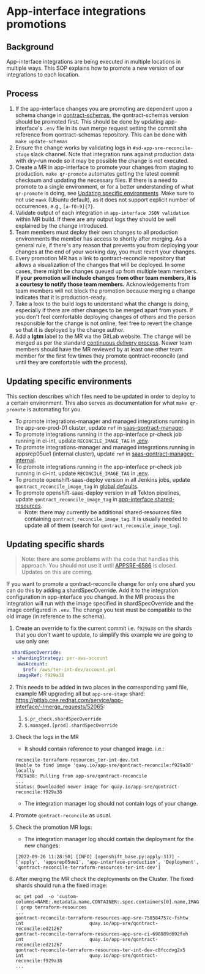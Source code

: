 # App-interface integrations promotions

## Background

App-interface integrations are being executed in multiple locations in multiple ways.  This SOP explains how to promote a new version of our integrations to each location.

## Process

1. If the app-interface changes you are promoting are dependent upon a schema change in [qontract-schemas](https://github.com/app-sre/qontract-schemas),
   the qontract-schemas version should be promoted first. This should be done by updating app-interface's `.env` file in its own merge request
   setting the commit sha reference from qontract-schemas repository. This can be done with `make update-schemas`
1. Ensure the change works by validating logs in `#sd-app-sre-reconcile-stage` slack channel. Note that integration runs against production data with dry-run mode so it may be possible the change is not executed.
1. Create a MR in app-interface to promote your changes from staging to
   production. `make qr-promote` automates getting the latest commit
   checksum and updating the necessary files. If there is a need to promote to
   a single environment, or for a better understanding of what `qr-promote` is
   doing, see [Updating specific environments](#updating-specific-environments).
   Make sure to not use `mawk` (Ubuntu default), as it does not support explicit number of occurrences,
   e.g., `[a-f0-9]{7}`.
1. Validate output of each integration in `app-interface JSON validation` within MR build. If there are any output logs they should be well explained by the change introduced.
1. Team members must deploy their own changes to all production environments
   the member has access to shortly after merging. As a general rule, if
   there's any reason that prevents you from deploying your changes at the
   end of your working day, you must revert your changes.
1. Every promotion MR has a link to qontract-reconcile repository that
   allows a visualization of the changes that will be deployed.
   In some cases, there might be changes queued up from multiple team
   members. **If your promotion will include changes from other team
   members, it is a courtesy to notify those team members.** Acknowledgements
   from team members will not block the promotion because merging a change
   indicates that it is production-ready.
1. Take a look to the build logs to understand what the change is doing,
   especially if there are other changes to be merged apart from yours. If
   you don't feel comfortable deploying changes of others and the person
   responsible for the change is not online, feel free to revert the change
   so that it is deployed by the change author.
1. Add a **lgtm** label to the MR via the GitLab website. The change will
   be merged as per the standard
   [continuous delivery process](https://gitlab.cee.redhat.com/service/app-interface/-/blob/master/docs/app-sre/continuous-delivery-in-app-interface.md). Newer team members should have the MR reviewed by at least one other team member for the first few times they promote qontract-reconcile (and until they are comfortable with the process).

## Updating specific environments

This section describes which files need to be updated in order to deploy to
a certain environment. This also serves as documentation for what
`make qr-promote` is automating for you.

* To promote integrations-manager and managed integrations running in the app-sre-prod-01 cluster, update `ref` in [saas-qontract-manager](https://gitlab.cee.redhat.com/service/app-interface/-/blob/master/data/services/app-interface/cicd/ci-ext/saas-qontract-manager.yaml).
* To promote integrations running in the app-interface pr-check job running in ci-int, update `RECONCILE_IMAGE_TAG` in [.env](/.env).
* To promote integrations-manager and managed integrations running in appsrep05ue1 (internal cluster), update `ref` in [saas-qontract-manager-internal](data/services/app-interface/cicd/ci-int/saas-qontract-manager-int.yaml).
* To promote integrations running in the app-interface pr-check job running in ci-int, update `RECONCILE_IMAGE_TAG` in [.env](/.env).
* To promote openshift-saas-deploy version in all Jenkins jobs, update `qontract_reconcile_image_tag` in [global defaults](/resources/jenkins/global/defaults.yaml).
* To promote openshift-saas-deploy version in all Tekton pipelines, update `qontract_reconcile_image_tag` in [app-interface shared-resources](/data/services/app-interface/shared-resources).
    * Note: there may currently be additional shared-resources files containing `qontract_reconcile_image_tag`. It is usually needed to update all of them (search for `qontract_reconcile_image_tag`).

## Updating specific shards

> Note: there are some problems with the code that handles this approach. You should not use it until [APPSRE-6586](https://issues.redhat.com/browse/APPSRE-6586) is closed. Updates on this are coming.

If you want to promote a qontract-reconcile change for only one shard you can do this by adding a shardSpecOverride. Add it to the integration configuration in app-interface you changed. In the MR process the integration will run with the image specified in shardSpecOverride and the image configured in `.env`. The change you test must be compatible to the old image (in reference to the schema).

1. Create an override to fix the current commit i.e. `f929a38` on the shards that you don't want to update, to simplify this example we are going to use only one:
```yaml
  shardSpecOverride:
  - shardingStrategy: per-aws-account
    awsAccount:
      $ref: /aws/ter-int-dev/account.yml
    imageRef: f929a38
```
2. This needs to be added in two places in the corresponding yaml file, example MR upgrading all but `app-sre-stage` shard: https://gitlab.cee.redhat.com/service/app-interface/-/merge_requests/52065:
   1. `$.pr_check.shardSpecOverride`
   1. `$.managed.[prod].shardSpecOverride`
4. Check the logs in the MR
   * It should contain reference to your changed image. i.e.:
   ```
   reconcile-terraform-resources_ter-int-dev.txt
   Unable to find image 'quay.io/app-sre/qontract-reconcile:f929a38' locally
   f929a38: Pulling from app-sre/qontract-reconcile
   ...
   Status: Downloaded newer image for quay.io/app-sre/qontract-reconcile:f929a38
   ```
   * The integration manager log should not contain logs of your change.

6. Promote `qontract-reconcile` as usual.
7. Check the promotion MR logs:
   * The integration manager log should contain the deployment for the new changes:
   ```
   [2022-09-26 11:28:50] [INFO] [openshift_base.py:apply:317] - ['apply', 'appsrep05ue1', 'app-interface-production', 'Deployment', 'qontract-reconcile-terraform-resources-ter-int-dev']
   ```
5. After merging the MR check the deployments on the Cluster. The fixed shards should run a the fixed image:
   ```
   oc get pod  -o 'custom-columns=NAME:.metadata.name,CONTAINER:.spec.containers[0].name,IMAGE:.spec.containers[0].image' | grep terraform-resources
   ...
   qontract-reconcile-terraform-resources-app-sre-758584757c-fshtw   int                        quay.io/app-sre/qontract-reconcile:ed21267
   qontract-reconcile-terraform-resources-app-sre-ci-698889d692fxh   int                        quay.io/app-sre/qontract-reconcile:ed21267
   qontract-reconcile-terraform-resources-ter-int-dev-c8fccdvg2x5   int                        quay.io/app-sre/qontract-reconcile:f929a38
   ...
   ```
